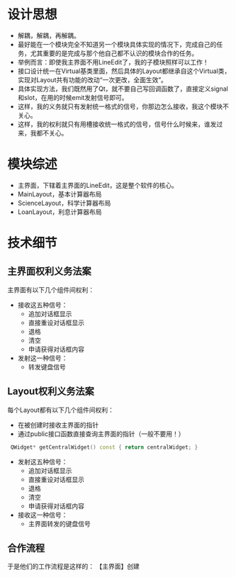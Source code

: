 # 设计思想

- 解耦，解耦，再解耦。
- 最好能在一个模块完全不知道另一个模块具体实现的情况下，完成自己的任务，尤其重要的是完成与那个他自己都不认识的模块合作的任务。
- 举例而言：即使我主界面不用LineEdit了，我的子模块照样可以工作！
- 接口设计统一在Virtual基类里面，然后具体的Layout都继承自这个Virtual类，实现对Layout共有功能的改动“一次更改，全面生效”。
- 具体实现方法，我们既然用了Qt，就不要自己写回调函数了，直接定义signal和slot，在用的时候emit发射信号即可。
- 这样，我的义务就只有发射统一格式的信号，你那边怎么接收，我这个模块不关心。
- 这样，我的权利就只有用槽接收统一格式的信号，信号什么时候来，谁发过来，我都不关心。
# 模块综述

- 主界面，下辖着主界面的LineEdit，这是整个软件的核心。
- MainLayout，基本计算器布局
- ScienceLayout，科学计算器布局
- LoanLayout，利息计算器布局

# 技术细节

## 主界面权利义务法案
主界面有以下几个组件间权利：
- 接收这五种信号：
	- 追加对话框显示
	- 直接重设对话框显示
	- 退格
	- 清空
	- 申请获得对话框内容
- 发射这一种信号：
	- 转发键盘信号

## Layout权利义务法案
每个Layout都有以下几个组件间权利：
- 在被创建时接收主界面的指针
- 通过public接口函数直接查询主界面的指针（一般不要用！）
```C++
 QWidget* getCentralWidget() const { return centralWidget; }
```
- 发射这五种信号：
	- 追加对话框显示
	- 直接重设对话框显示
	- 退格
	- 清空
	- 申请获得对话框内容
- 接收这一种信号：
	- 主界面转发的键盘信号

## 合作流程
于是他们的工作流程是这样的：
【主界面】创建
